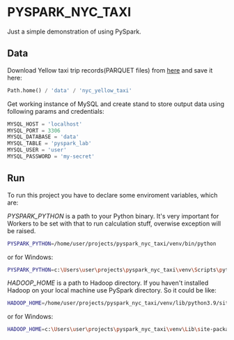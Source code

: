 # PYSPARK_NYC_TAXI

Just a simple demonstration of using PySpark. 

## Data

Download Yellow taxi trip records(PARQUET files) from [here](https://www.nyc.gov/site/tlc/about/tlc-trip-record-data.page) and save it here:

```python
Path.home() / 'data' / 'nyc_yellow_taxi'
```

Get working instance of MySQL and create stand to store output data using following params and credentials:

```python
MYSQL_HOST = 'localhost'
MYSQL_PORT = 3306
MYSQL_DATABASE = 'data'
MYSQL_TABLE = 'pyspark_lab'
MYSQL_USER = 'user'
MYSQL_PASSWORD = 'my-secret'
```

## Run

To run this project you have to declare some enviroment variables, which are:

_PYSPARK_PYTHON_ is a path to your Python binary. It's very important for Workers to be set with that to run calculation stuff, overwise exception will be raised. 

```bash
PYSPARK_PYTHON=/home/user/projects/pyspark_nyc_taxi/venv/bin/python
```

or for Windows:

```bash
PYSPARK_PYTHON=c:\Users\user\projects\pyspark_nyc_taxi\venv\Scripts\python.exe
```

_HADOOP_HOME_ is a path to Hadoop directory. If you haven't installed Hadoop on your local machine use PySpark directory. So it could be like:

```bash
HADOOP_HOME=/home/user/projects/pyspark_nyc_taxi/venv/lib/python3.9/site-packages/pyspark
```

or for Windows:

```bash
HADOOP_HOME=c:\Users\user\projects\pyspark_nyc_taxi\venv\Lib\site-packages\pyspark
```
